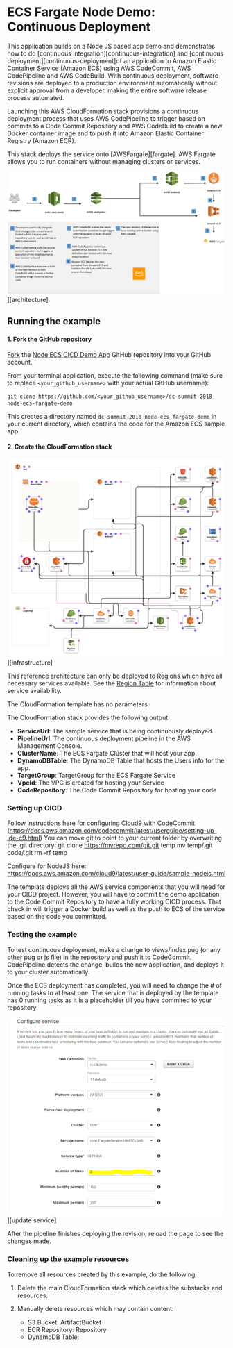 # ECS Fargate Node Demo: Continuous Deployment

This application builds on a Node JS based app demo and demonstrates how to do
[continuous integration][continuous-integration] and 
[continuous deployment][continuous-deployment]of an application to Amazon
Elastic Container Service (Amazon ECS) using AWS CodeCommit, AWS CodePipeline and AWS
CodeBuild. With continuous deployment, software revisions are deployed to a
production environment automatically without explicit approval from a developer,
making the entire software release process automated.

Launching this AWS CloudFormation stack provisions a continuous deployment
process that uses AWS CodePipeline to trigger based on commits to a Code Commit 
Repository and AWS CodeBuild to create a new Docker container image and to push it
into Amazon Elastic Container Registry (Amazon ECR).

This stack deploys the service onto [AWSFargate][fargate]. AWS Fargate allows 
you to run containers without managing clusters or services. 

![](images/architecture.png)][architecture]

## Running the example

#### 1. Fork the GitHub repository

[Fork](https://help.github.com/articles/fork-a-repo/) the [Node ECS CICD Demo App](https://github.com/lenworthhenry/dc-summit-2018-node-ecs-fargate-demo) GitHub repository into
your GitHub account.

From your terminal application, execute the following command (make sure to
replace `<your_github_username>` with your actual GitHub username):

```console
git clone https://github.com/<your_github_username>/dc-summit-2018-node-ecs-fargate-demo
```

This creates a directory named `dc-summit-2018-node-ecs-fargate-demo` in your current
directory, which contains the code for the Amazon ECS sample app.

#### 2. Create the CloudFormation stack

[us-east-1]: https://console.aws.amazon.com/cloudformation/home?region=us-east-1#/stacks/create/review?stackName=CICD-Demo&templateURL=https://s3.amazonaws.com/awshenry.com/cf-template.yml

![](images/infrastructure.png)][infrastructure]

This reference architecture can only be deployed to Regions which have all
necessary services available. See the [Region
Table](https://aws.amazon.com/about-aws/global-infrastructure/regional-product-services/)
for information about service availability.

The CloudFormation template has no parameters:

The CloudFormation stack provides the following output:

- **ServiceUrl**: The sample service that is being continuously deployed.
- **PipelineUrl**: The continuous deployment pipeline in the AWS Management
  Console.
- **ClusterName**: The ECS Fargate Cluster that will host your app.
- **DynamoDBTable**: The DynamoDB Table that hosts the Users info for the app.
- **TargetGroup**: TargetGroup for the ECS Fargate Service
- **VpcId**: The VPC is created for hosting your Service
- **CodeRepository**: The Code Commit Repository for hosting your code

### Setting up CICD

Follow instructions here for configuring Cloud9 with CodeCommit 
(https://docs.aws.amazon.com/codecommit/latest/userguide/setting-up-ide-c9.html)
You can move git to point to your current folder by overwriting the .git 
directory:
git clone https://myrepo.com/git.git temp
mv temp/.git code/.git
rm -rf temp

Configure for NodeJS here:  https://docs.aws.amazon.com/cloud9/latest/user-guide/sample-nodejs.html

The template deploys all the AWS service components that you will need for your
CICD project.  However, you will have to commit the demo application to the 
Code Commit Repository to have a fully working CICD process.  That check in
will trigger a Docker build as well as the push to ECS of the service based on
the code you committed.

### Testing the example

To test continuous deployment, make a change to views/index.pug (or any other pug or js file) in the
repository and push it to CodeCommit. CodePipeline detects
the change, builds the new application, and deploys it to your cluster
automatically. 

Once the ECS deployment has completed, you will need to change the # of running 
tasks to at least one.  The service that is deployed by the template has 0
running tasks as it is a placeholder till you have commited to your repository.

![](images/update-service.png)][update service]

After the pipeline finishes deploying the revision, reload the
page to see the changes made.

### Cleaning up the example resources

To remove all resources created by this example, do the following:

1. Delete the main CloudFormation stack which deletes the substacks and resources.
1. Manually delete resources which may contain content:

    - S3 Bucket: ArtifactBucket
    - ECR Repository: Repository
	- DynamoDB Table:  
